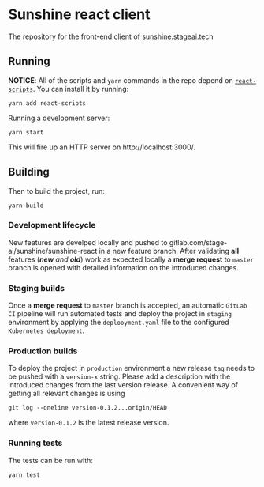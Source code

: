 Sunshine react client
======================

The repository for the front-end client of sunshine.stageai.tech

## Running

**NOTICE**: All of the scripts and `yarn` commands in the repo depend on
[`react-scripts`](https://www.npmjs.com/package/react-scripts). You can install it by running:

    yarn add react-scripts

Running a development server:

    yarn start

This will fire up an HTTP server on http://localhost:3000/.

## Building

Then to build the project, run:

    yarn build

### Development lifecycle

New features are develped locally and pushed to gitlab.com/stage-ai/sunshine/sunshine-react in
a new feature branch.
After validating __all__ features (___new___ _and_ ___old___) work as expected locally a __merge request__ to `master` branch
is opened with detailed information on the introduced changes.

### Staging builds

Once a __merge request__ to `master` branch is accepted, an automatic `GitLab CI` pipeline will run automated tests and deploy the project in
`staging` environment by applying the `deplooyment.yaml` file to the configured `Kubernetes deployment`.

### Production builds

To deploy the project in `production` environment a new release `tag` needs to be pushed with a `version-x` string.
Please add a description with the introduced changes from the last version release. A convenient way of getting all
relevant changes is using

    git log --oneline version-0.1.2...origin/HEAD

where `version-0.1.2` is the latest release version.

### Running tests

The tests can be run with:

    yarn test
